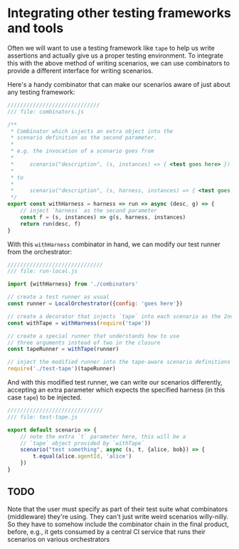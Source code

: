 # Integrating other testing frameworks and tools

Often we will want to use a testing framework like `tape` to help us write assertions and actually give us a proper testing environment. To integrate this with the above method of writing scenarios, we can use combinators to provide a different interface for writing scenarios.

Here's a handy combinator that can make our scenarios aware of just about any testing framework:

```js
/////////////////////////////
/// file: combinators.js

/**
 * Combinator which injects an extra object into the 
 * scenario definition as the second parameter.
 * 
 * e.g. the invocation of a scenario goes from
 *
 *     scenario("description", (s, instances) => { <test goes here> })
 *
 * to
 *
 *     scenario("description", (s, harness, instances) => { <test goes here> })
 */
export const withHarness = harness => run => async (desc, g) => {
    // inject `harness` as the second parameter
    const f = (s, instances) => g(s, harness, instances)
    return run(desc, f)
}
```

With this `withHarness` combinator in hand, we can modify our test runner from the orchestrator:

```js
//////////////////////////////
/// file: run-local.js

import {withHarness} from './combinators'

// create a test runner as usual
const runner = LocalOrchestrator({config: 'goes here'})

// create a decorator that injects `tape` into each scenario as the 2nd argument
const withTape = withHarness(require('tape'))

// create a special runner that understands how to use 
// three arguments instead of two in the closure
const tapeRunner = withTape(runner)

// inject the modified runner into the tape-aware scenario definitions
require('./test-tape')(tapeRunner)
```

And with this modified test runner, we can write our scenarios differently, accepting an extra parameter which expects the specified harness (in this case `tape`) to be injected.

```js
//////////////////////////////
/// file: test-tape.js

export default scenario => {
    // note the extra `t` parameter here, this will be a 
    // `tape` object provided by `withTape`
    scenario("test something", async (s, t, {alice, bob}) => {
        t.equal(alice.agentId, 'alice')
    })
}
```

## TODO

Note that the user must specify as part of their test suite what combinators (middleware) they're using. They can't just write weird scenarios willy-nilly. So they have to somehow include the combinator chain in the final product, before, e.g., it gets consumed by a central CI service that runs their scenarios on various orchestrators